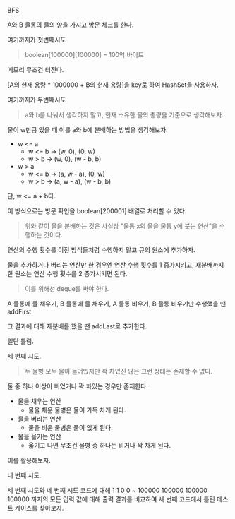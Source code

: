 BFS

A와 B 물통의 물의 양을 가지고 방문 체크를 한다.

여기까지가 첫번째시도

> boolean[100000][100000] = 100억 바이트

메모리 무조건 터진다.

[A의 현재 용량 * 1000000 + B의 현재 용량]을 key로 하여 HashSet을 사용하자.

여기까지가 두번째시도

> a와 b를 나눠서 생각하지 말고, 현재 소유한 물의 총량을 기준으로 생각해보자.

물이 w만큼 있을 때 이를 a와 b에 분배하는 방법을 생각해보자.

- w <= a
  - w <= b → (w, 0), (0, w)
  - w > b → (w, 0), (w - b, b)
- w > a
  - w <= b → (a, w - a), (0, w)
  - w > b → (a, w - a), (w - b, b)

단, w <= a + b다.

이 방식으로는 방문 확인을 boolean[200001] 배열로 처리할 수 있다.

> 위와 같이 물을 분배하는 것은 사실상 "물통 x의 물을 물통 y에 붓는 연산"을 수행하는 것이다.

연산의 수행 횟수를 이전 방식들처럼 수행하지 말고 큐의 원소에 추가하자.

물을 추가하거나 버리는 연산만 한 경우엔 연산 수행 횟수를 1 증가시키고, 재분배까지 한 원소는 연산 수행 횟수를 2 증가시키면 된다.

> 이를 위해선 deque를 써야 한다.

A 물통에 물 채우기, B 물통에 물 채우기, A 물통 비우기, B 물통 비우기만 수행했을 땐 addFirst.

그 결과에 대해 재분배를 했을 땐 addLast로 추가한다.

일단 틀림.

세 번째 시도.

> 두 물병 모두 물이 들어있지만 꽉 차있진 않은 그런 상태는 존재할 수 없다.

둘 중 하나 이상이 비었거나 꽉 차있는 경우만 존재한다.

- 물을 채우는 연산
  - 물을 채운 물병은 물이 가득 차게 된다.
- 물을 버리는 연산
  - 물을 비운 물병은 물이 없게 된다.
- 물을 옮기는 연산
  - 옮기고 나면 무조건 물병 중 하나는 비거나 꽉 차게 된다.

이를 활용해보자.

네 번쨰 시도.

세 번째 시도와 네 번째 시도 코드에 대해 1 1 0 0 ~ 100000 100000 100000 100000 까지의 모든 입력 값에 대해 출력 결과를 비교하여 세 번째 코드에서 틀린 테스트 케이스를 찾아보자.
